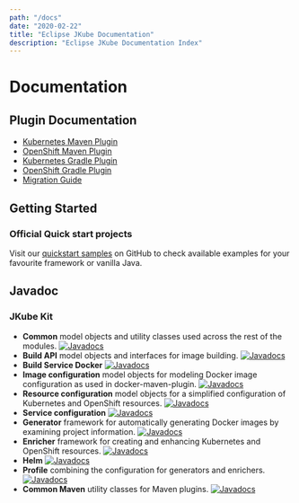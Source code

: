 ```yaml
---
path: "/docs"
date: "2020-02-22"
title: "Eclipse JKube Documentation"
description: "Eclipse JKube Documentation Index"
---
```

<div class="hero">
<div class="hero-content">

# Documentation

</div>
</div>

## Plugin Documentation

* [Kubernetes Maven Plugin](/docs/kubernetes-maven-plugin)
* [OpenShift Maven Plugin](/docs/openshift-maven-plugin)
* [Kubernetes Gradle Plugin](/docs/kubernetes-gradle-plugin)
* [OpenShift Gradle Plugin](/docs/openshift-gradle-plugin)
* [Migration Guide](/docs/migration-guide)

## Getting Started

### Official Quick start projects
Visit our [quickstart samples](/quickstarts) on GitHub to check
available examples for your favourite framework or vanilla Java.

## Javadoc

### JKube Kit
* **Common** model objects and utility classes used across the rest of the modules.
[![Javadocs](http://www.javadoc.io/badge/org.eclipse.jkube/jkube-kit-common.svg?color=blue)
](http://www.javadoc.io/doc/org.eclipse.jkube/jkube-kit-common)
* **Build API** model objects and interfaces for image building.
[![Javadocs](http://www.javadoc.io/badge/org.eclipse.jkube/jkube-kit-build-api.svg?color=blue)
](http://www.javadoc.io/doc/org.eclipse.jkube/jkube-kit-build-api)
* **Build Service Docker**
[![Javadocs](http://www.javadoc.io/badge/org.eclipse.jkube/jkube-kit-build-service-docker.svg?color=blue)
](http://www.javadoc.io/doc/org.eclipse.jkube/jkube-kit-build-service-docker)
* **Image configuration** model objects for modeling Docker image configuration as used in docker-maven-plugin.
[![Javadocs](http://www.javadoc.io/badge/org.eclipse.jkube/jkube-kit-config-image.svg?color=blue)
](http://www.javadoc.io/doc/org.eclipse.jkube/jkube-kit-config-image)
* **Resource configuration** model objects for a simplified configuration of Kubernetes and OpenShift resources.
[![Javadocs](http://www.javadoc.io/badge/org.eclipse.jkube/jkube-kit-config-resource.svg?color=blue)
](http://www.javadoc.io/doc/org.eclipse.jkube/jkube-kit-config-resource)
* **Service configuration**
[![Javadocs](http://www.javadoc.io/badge/org.eclipse.jkube/jkube-kit-config-service.svg?color=blue)
](http://www.javadoc.io/doc/org.eclipse.jkube/jkube-kit-config-service)
* **Generator** framework for automatically generating Docker images by examining project information.
[![Javadocs](http://www.javadoc.io/badge/org.eclipse.jkube/jkube-kit-generator-api.svg?color=blue)
](http://www.javadoc.io/doc/org.eclipse.jkube/jkube-kit-generator-api)
* **Enricher** framework for creating and enhancing Kubernetes and OpenShift resources.
[![Javadocs](http://www.javadoc.io/badge/org.eclipse.jkube/jkube-kit-enricher-api.svg?color=blue)
](http://www.javadoc.io/doc/org.eclipse.jkube/jkube-kit-enricher-api)
* **Helm**
[![Javadocs](http://www.javadoc.io/badge/org.eclipse.jkube/jkube-kit-resource-helm.svg?color=blue)
](http://www.javadoc.io/doc/org.eclipse.jkube/jkube-kit-resource-helm)
* **Profile** combining the configuration for generators and enrichers.
[![Javadocs](http://www.javadoc.io/badge/org.eclipse.jkube/jkube-kit-profiles.svg?color=blue)
](http://www.javadoc.io/doc/org.eclipse.jkube/jkube-kit-profiles)
* **Common Maven** utility classes for Maven plugins.
[![Javadocs](http://www.javadoc.io/badge/org.eclipse.jkube/jkube-kit-common-maven.svg?color=blue)
](http://www.javadoc.io/doc/org.eclipse.jkube/jkube-kit-common-maven-maven)
